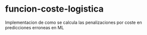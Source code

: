 # funcion-coste-logistica
Implementacion de como se calcula las penalizaciones por coste en predicciones erroneas en ML
